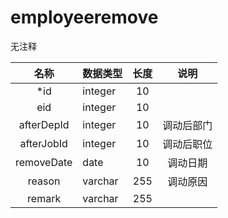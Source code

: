# employeeremove

无注释


| 名称 | 数据类型 | 长度  |  说明 |
| :--: | :--- | :------: |  :----: |
|*id | integer| 10 |     |
|eid | integer| 10 |     |
|afterDepId | integer| 10 |    调动后部门 |
|afterJobId | integer| 10 |    调动后职位 |
|removeDate | date| 10 |    调动日期 |
|reason | varchar| 255 |    调动原因 |
|remark | varchar| 255 |     |
